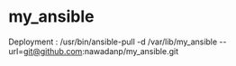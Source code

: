 my_ansible
==========

Deployment :
/usr/bin/ansible-pull -d /var/lib/my_ansible --url=git@github.com:nawadanp/my_ansible.git


